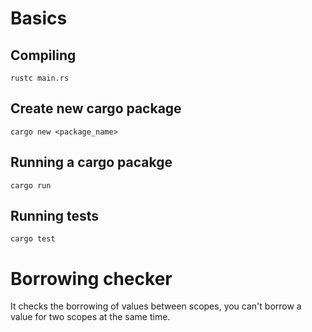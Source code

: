 # Basics

## Compiling
```
rustc main.rs
```

## Create new cargo package
```
cargo new <package_name>
```

## Running a cargo pacakge
```
cargo run
```

## Running tests
```
cargo test
```

# Borrowing checker
It checks the borrowing of values between scopes, you can't borrow a value for two scopes at the same time.
